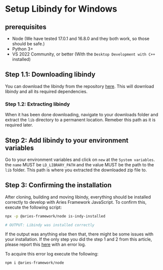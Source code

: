# Setup Libindy for Windows

## prerequisites

- Node (We have tested 17.0.1 and 16.8.0 and they both work, so those should be safe.)
- Python 3+
- VS 2022 Community, or better (With the `Desktop Development with C++` installed)

## Step 1.1: Downloading libindy

You can download the libindy from the repository [here](https://repo.sovrin.org/windows/libindy/master/1.16.0-1636/libindy_1.16.0.zip). This will download libindy and all its required dependencies.

### Step 1.2: Extracting libindy

When it has been done downloading, navigate to your downloads folder and extract the `lib` directory to a permanent location. Remeber this path as it is required later.

## Step 2: Add libindy to your environment variables

Go to your environment variables and click on `new` at the `System variables`. the `name` MUST be `LD_LIBRARY_PATH` and the value MUST be the path to the `lib` folder. This path is where you extracted the downloaded zip file to.

## Step 3: Confirming the installation

After cloning, building and moving libindy, everything should be installed correctly to develop with Aries Framework JavaScript. To confirm this, execute the following script:

```sh
npx -p @aries-framework/node is-indy-installed

# OUTPUT: Libindy was installed correctly
```

If the output was anything else then that, there might be some issues with your installation. If the only step you did the step 1 and 2 from this article, please report this [here](https://github.com/hyperledger/aries-framework-javascript/issues) with an error log.

To acquire this error log execute the following:

```sh
npm i @aries-framework/node
```
